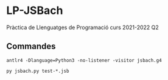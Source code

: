 # LP-JSBach
Pràctica de Llenguatges de Programació curs 2021-2022 Q2

## Commandes
```
antlr4 -Dlanguage=Python3 -no-listener -visitor jsbach.g4
```

```
py jsbach.py test-*.jsb
```